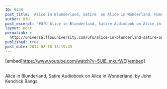 ```yaml
---
ID: 9438
post_title: 'Alice in Blunderland, Satire  on Alice in Wonderland, Humor Audio Book #UfU'
author: UfU
post_excerpt: '#UfU Alice in Blunderland, Satire Audiobook on Alice in Wonderland, by John Kendrick Bangs'
layout: post
permalink: >
  http://universalflowuniversity.com/ufu/alice-in-blunderland-satire-on-alice-in-wonderland-humor-audio-book-ufu/
published: true
post_date: 2014-02-18 13:19:49
---
```

[embed]https://www.youtube.com/watch?v=5UlE_mkurWE[/embed]</br></br>
<p>Alice in Blunderland, Satire Audiobook on Alice in Wonderland, by John Kendrick Bangs</p>